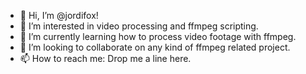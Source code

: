 - 👋 Hi, I’m @jordifox!
- 👀 I’m interested in video processing and ffmpeg scripting.
- 🌱 I’m currently learning how to process video footage with ffmpeg.
- 💞️ I’m looking to collaborate on any kind of ffmpeg related project.
- 📫 How to reach me: Drop me a line here.

<!---
jordifox/jordifox is a ✨ special ✨ repository because its `README.md` (this file) appears on your GitHub profile.
You can click the Preview link to take a look at your changes.
--->
